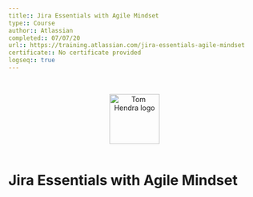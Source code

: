 ```yaml
---
title:: Jira Essentials with Agile Mindset
type:: Course
author:: Atlassian
completed:: 07/07/20
url:: https://training.atlassian.com/jira-essentials-agile-mindset
certificate:: No certificate provided
logseq:: true
---
```


&nbsp;
<div align=center>
  <img alt="Tom Hendra logo" src="https://res.cloudinary.com/tomhendra/image/upload/v1567091669/tomhendra-logo/tomhendra-logo-round-1024.png" width="100" />
</div>
&nbsp;

<h1>Jira Essentials with Agile Mindset</h1>
